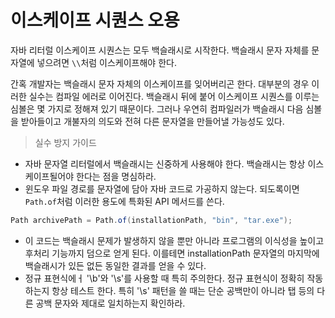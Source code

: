 # 이스케이프 시퀀스 오용
자바 리터럴 이스케이프 시퀀스는 모두 백슬래시로 시작한다.
백슬래시 문자 자체를 문자열에 넣으려면 `\\`처럼 이스케이프해야 한다.

간혹 개발자는 백슬래시 문자 자체의 이스케이프를 잊어버리곤 한다.
대부분의 경우 이러한 실수는 컴파일 에러로 이어진다.
백슬래시 뒤에 붙어 이스케이프 시퀀스를 이루는 심볼은 몇 가지로 정해져 있기 때문이다.
그러나 우연히 컴파일러가 백슬래시 다음 심볼을 받아들이고 개불자의 의도와 전혀 다른 문자열을 만들어낼 가능성도 있다.

> 실수 방지 가이드
* 자바 문자열 리터럴에서 백슬래시는 신중하게 사용해야 한다.
백슬래시는 항상 이스케이프될어야 한다는 점을 명심하라.
* 윈도우 파일 경로를 문자열에 담아 자바 코드로 가공하지 않는다. 되도록이면 `Path.of`처럼 이러한 용도에 특화된 API 메서드를 쓴다.
```java
Path archivePath = Path.of(installationPath, "bin", "tar.exe");
```
* 이 코드는 백슬래시 문제가 발생하지 않을 뿐만 아니라 프로그램의 이식성을 높이고 후처리 기능까지 덤으로 얻게 된다.
이를테면 installationPath 문자열의 마지막에 백슬래시가 있든 없든 동일한 결과를 얻을 수 있다.
* 정규 표현식에ㅓ '\b'와 '\s'를 사용할 때 특히 주의한다. 정규 표현식이 정확히 작동하는지 항상 테스트 한다.
특히 '\s' 패턴을 쓸 때는 단순 공백만이 아니라 탭 등의 다른 공백 문자와 제대로 일치하는지 확인하라.
